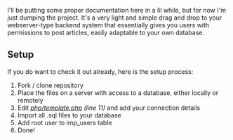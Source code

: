 I'll be putting some proper documentation here in a lil while, but for now I'm just dumping the project. It's a very light and simple drag and drop to your webserver-type backend system that essentially gives you users with permissions to post articles, easily adaptable to your own database. 

## Setup
If you do want to check it out already, here is the setup process:
1. Fork / clone repository
2. Place the files on a server with access to a database, either locally or remotely
3. Edit *[php/template.php](https://github.com/imp-dance/AngularJS-adminsystem/blob/master/php/template.php) (line 11)* and add your connection details
4. Import all .sql files to your database
5. Add root user to imp_users table
6. Done!

